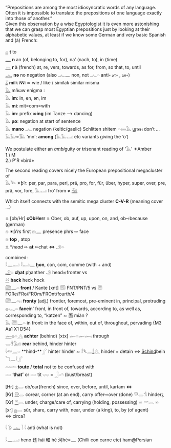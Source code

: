 “Prepositions are among the most idiosyncratic words of any language. Often it is impossible to translate the prepositions of one language exactly into those of another.”  
Given this observation by a wise Egyptologist it is even more astonishing that we can grasp most Egyptian prepositions just by looking at their alphabetic values, at least if we know some German and very basic Spanish and (à) French:  

[𓏏](𓏏) **t**	to  
[𓈖](𓈖) **n**	an (of, belonging to, for), na’ (nach, to), in (time)  
[𓂋](𓂋) **r**	 à (french) at, re, vers, towards, as for, from, so that, to, until  
[𓂜](𓂜) **nə** no negation (also 𓂜𓈖 non, not 𓂜𓏏 anti-  ⲁⲧ- , ⲁⲑ-)  
[𓏇](𓏇) **mi**lk ꟿi ⋍ wie / like / similak similar misma  
[𓅓](𓅓) mñωw  enigma :  
𓅓 **im**: in, en, ɘn, im  
𓅓 **mi**: mit=com=with  
𓅓 **im**: prefix **⋍ing** (im Tanze —> dancing)  
𓅓 **µo**: negation at start of sentence  
𓅓 **mano** 𓂜 negation (keltic/gaelic)  Schlitten shitem 𓏏𓍃𓅓 ϣⲧⲉⲙ don’t …  
𓅓𓅓⇨𓅔 ‘mn': **among**   (𓅓𓅓𓂝 etc variants giving the ‘o’)  

We postulate either an *ambi*guity or trisonant reading of '𓅓' ✴Amber  
1.) M  
2.) P'R «bird»  

The second reading covers nicely the European prepositional megacluster of  
𓅓𓅨  ✴ƥ’r: per, par, para, peri, prä, pro, for, für, über, hyper, super, over, pre, prä, vor, fore, 𓅓𓂝 fro’ from  ≠ [𓅖](𓅖)  

Which itself connects with the semitic mega cluster **C-V-R** (meaning cover ...)  

𓁷 [ob/Hr] **cObHerr** 𓁷 Ober, ob, auf, up, upon, on, and, ob⇨because (german)  
𓁶 ✴ƥ’rs first 𓁶𓏤𓈖 presence phrs ⇨ face  
𓁶 **top** , atop  
𓁷 **head* ⇨ **at** ⇦chat ⇔ 𓄂𓏏  

combined:  
𓎛𓈖𓂝    𓎛𓂝𓈖  **ḫon**, con, com, comme (with + and)  
[𓄂](𓄂)𓏏 **cḫat** pḫanther 𓄂 head⋍fronter     vs  
[𓄖](𓄖) **back** heck hock  
[𓏅](𓏅)𓈖𓏏 **front** / Kante [xnt]   𓏅 FNT/PNT/5 vs 𓏃 FORe/FRo/FROm/FROnt/fourth/4  
𓏅𓈖𓏏𓏮 **fronty** (adj.) frontier, foremost, pre-eminent in, principal, protruding  
𓐍𓆑𓏏  **face**in'   front, in front of, towards, according to, as well as, corresponding to, “katzen” ⋍ 面 miàn ?  
𓅓  𓏅𓈖𓏏  in front: in the face of, within, out of,  throughout, pervading {M3 Aa1 X1 D54}  
[𓆱](𓆱)𓐍𓏏𓂻 **achter**	 (behind)   [xtx] 𓆱𓏏𓆱𓆱𓏤  through  
𓂋𓇉𓄿𓁶  **rear**     behind, hinder hinter  
𓇋𓆛𓈖𓏏 **hind-**𓂾 hinter hinder ⋍  𓎛𓆰𓈖[𓎛](𓎛)𓂽 hinder = detain ⇔ [Schind](Schind)bein 𓆓𓈖𓎛𓂾  
𓏏𓏏𓏝 **toute** / **total**  not to be confused with  
𓏏𓏏 ‘**that’**  or  𓏏𓏏 tit 𓂑𓂑 = 𓃀𓏏𓄹 (bust/breast)  

[Hr] [𓁷](𓁷)𓂋 ob/car(french) since, over, before, until, kartam ⇔  
[Kr] [𓇥](𓇥)𓂋 corear, corner (at an end), carry offer⇨over (done)  𓇥𓂋𓀜 hinder¿  
[Xr] [𓌨](𓌨)𓂋 under, charge/care of, carrying (holding, possessing) ⋍ 𓎡𓂋 ⋍  
[xr] [𓐍](𓐍)𓂋 sûr, share, carry with, near, under (a king), to, by (of agent)  
⇔ circa?  

𓇋 𓅱 [𓂜](𓂜) 𓍘  𓇋 	anti (what is not)  

𓎛𓈖𓂝 heno 还 hái  和 hé  河hé=𓈖  (Chilli con carne etc)  ham@Persian  